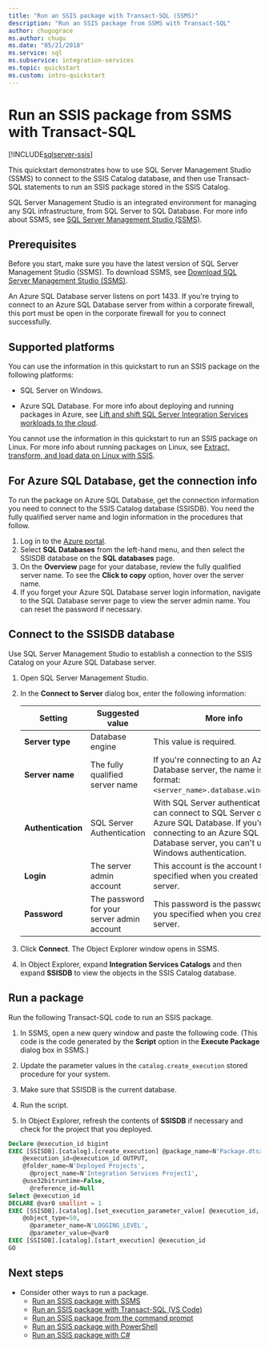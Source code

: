 ```yaml
---
title: "Run an SSIS package with Transact-SQL (SSMS)"
description: "Run an SSIS package from SSMS with Transact-SQL"
author: chugugrace
ms.author: chugu
ms.date: "05/21/2018"
ms.service: sql
ms.subservice: integration-services
ms.topic: quickstart
ms.custom: intro-quickstart
---
```

# Run an SSIS package from SSMS with Transact-SQL

[!INCLUDE[sqlserver-ssis](../includes/applies-to-version/sqlserver-ssis.md)]


This quickstart demonstrates how to use SQL Server Management Studio (SSMS) to connect to the SSIS Catalog database, and then use Transact-SQL statements to run an SSIS package stored in the SSIS Catalog.

SQL Server Management Studio is an integrated environment for managing any SQL infrastructure, from SQL Server to SQL Database. For more info about SSMS, see [SQL Server Management Studio (SSMS)](../ssms/sql-server-management-studio-ssms.md).

## Prerequisites

Before you start, make sure you have the latest version of SQL Server Management Studio (SSMS). To download SSMS, see [Download SQL Server Management Studio (SSMS)](../ssms/download-sql-server-management-studio-ssms.md).

An Azure SQL Database server listens on port 1433. If you're trying to connect to an Azure SQL Database server from within a corporate firewall, this port must be open in the corporate firewall for you to connect successfully.

## Supported platforms

You can use the information in this quickstart to run an SSIS package on the following platforms:

-   SQL Server on Windows.

-   Azure SQL Database. For more info about deploying and running packages in Azure, see [Lift and shift SQL Server Integration Services workloads to the cloud](lift-shift/ssis-azure-lift-shift-ssis-packages-overview.md).

You cannot use the information in this quickstart to run an SSIS package on Linux. For more info about running packages on Linux, see [Extract, transform, and load data on Linux with SSIS](../linux/sql-server-linux-migrate-ssis.md).

## For Azure SQL Database, get the connection info

To run the package on Azure SQL Database, get the connection information you need to connect to the SSIS Catalog database (SSISDB). You need the fully qualified server name and login information in the procedures that follow.

1. Log in to the [Azure portal](https://portal.azure.com/).
2. Select **SQL Databases** from the left-hand menu, and then select the SSISDB database on the **SQL databases** page. 
3. On the **Overview** page for your database, review the fully qualified server name. To see the **Click to copy** option, hover over the server name. 
4. If you forget your Azure SQL Database server login information, navigate to the SQL Database server page to view the server admin name. You can reset the password if necessary.

## Connect to the SSISDB database

Use SQL Server Management Studio to establish a connection to the SSIS Catalog on your Azure SQL Database server. 

1. Open SQL Server Management Studio.

2. In the **Connect to Server** dialog box, enter the following information:

   | Setting       | Suggested value | More info | 
   | ------------ | ------------------ | ------------------------------------------------- | 
   | **Server type** | Database engine | This value is required. |
   | **Server name** | The fully qualified server name | If you're connecting to an Azure SQL Database server, the name is in this format: `<server_name>.database.windows.net`. |
   | **Authentication** | SQL Server Authentication | With SQL Server authentication, you can connect to SQL Server or to Azure SQL Database. If you're connecting to an Azure SQL Database server, you can't use Windows authentication. |
   | **Login** | The server admin account | This account is the account that you specified when you created the server. |
   | **Password** | The password for your server admin account | This password is the password that you specified when you created the server. |

3.  Click **Connect**. The Object Explorer window opens in SSMS.

4. In Object Explorer, expand **Integration Services Catalogs** and then expand **SSISDB** to view the objects in the SSIS Catalog database.

## Run a package
Run the following Transact-SQL code to run an SSIS package.

1.  In SSMS, open a new query window and paste the following code. (This code is the code generated by the **Script** option in the **Execute Package** dialog box in SSMS.)

2.  Update the parameter values in the `catalog.create_execution` stored procedure for your system.

3.  Make sure that SSISDB is the current database.

4.  Run the script.

5. In Object Explorer, refresh the contents of **SSISDB** if necessary and check for the project that you deployed.

```sql
Declare @execution_id bigint
EXEC [SSISDB].[catalog].[create_execution] @package_name=N'Package.dtsx',
    @execution_id=@execution_id OUTPUT,
    @folder_name=N'Deployed Projects',
	  @project_name=N'Integration Services Project1',
  	@use32bitruntime=False,
	  @reference_id=Null
Select @execution_id
DECLARE @var0 smallint = 1
EXEC [SSISDB].[catalog].[set_execution_parameter_value] @execution_id,
    @object_type=50,
	  @parameter_name=N'LOGGING_LEVEL',
	  @parameter_value=@var0
EXEC [SSISDB].[catalog].[start_execution] @execution_id
GO
```

## Next steps
- Consider other ways to run a package.
    - [Run an SSIS package with SSMS](./ssis-quickstart-run-ssms.md)
    - [Run an SSIS package with Transact-SQL (VS Code)](ssis-quickstart-run-tsql-vscode.md)
    - [Run an SSIS package from the command prompt](./ssis-quickstart-run-cmdline.md)
    - [Run an SSIS package with PowerShell](ssis-quickstart-run-powershell.md)
    - [Run an SSIS package with C#](./ssis-quickstart-run-dotnet.md)
